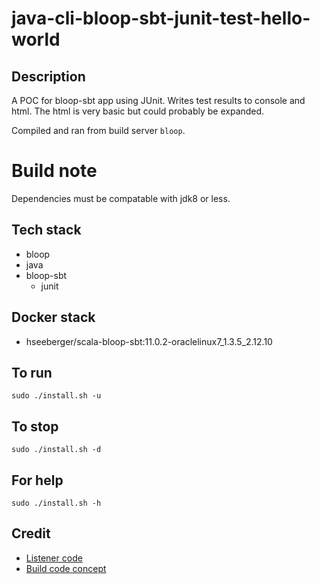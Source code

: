 # java-cli-bloop-sbt-junit-test-hello-world

## Description
A POC for bloop-sbt app using JUnit.
Writes test results to console
and html. The html is very basic
but could probably be expanded.

Compiled and ran from build server `bloop`.

# Build note
Dependencies must be compatable with jdk8 or less.

## Tech stack
- bloop
- java
- bloop-sbt
  - junit

## Docker stack
- hseeberger/scala-bloop-sbt:11.0.2-oraclelinux7_1.3.5_2.12.10

## To run
`sudo ./install.sh -u`

## To stop
`sudo ./install.sh -d`

## For help
`sudo ./install.sh -h`

## Credit
- [Listener code](https://livebook.manning.com/book/bloop-sbt-in-action/chapter-5)
- [Build code concept](https://github.com/bloop-sbt/junit-interface/blob/develop/src/sbt-test/simple/test-listener/build.sbt)
